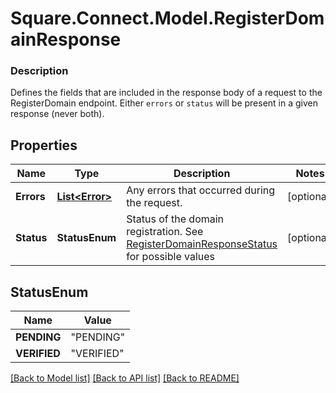 # Square.Connect.Model.RegisterDomainResponse

### Description

Defines the fields that are included in the response body of a request to the RegisterDomain endpoint.  Either `errors` or `status` will be present in a given response (never both).

## Properties

Name | Type | Description | Notes
------------ | ------------- | ------------- | -------------
**Errors** | [**List&lt;Error&gt;**](Error.md) | Any errors that occurred during the request. | [optional] 
**Status** | **StatusEnum** | Status of the domain registration. See [RegisterDomainResponseStatus](#type-registerdomainresponsestatus) for possible values | [optional] 


## StatusEnum

Name | Value
------------ | -------------
**PENDING** | "PENDING"
**VERIFIED** | "VERIFIED"



[[Back to Model list]](../README.md#documentation-for-models) [[Back to API list]](../README.md#documentation-for-api-endpoints) [[Back to README]](../README.md)

